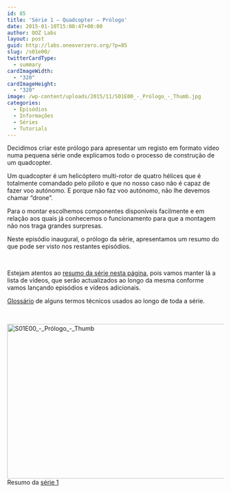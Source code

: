 ```yaml
---
id: 85
title: 'Série 1 — Quadcopter — Prólogo'
date: 2015-01-10T15:00:47+00:00
author: OOZ Labs
layout: post
guid: http://labs.oneoverzero.org/?p=85
slug: /s01e00/
twitterCardType:
  - summary
cardImageWidth:
  - "320"
cardImageHeight:
  - "320"
image: /wp-content/uploads/2015/11/S01E00_-_Prólogo_-_Thumb.jpg
categories:
  - Episódios
  - Informações
  - Séries
  - Tutorials
---
```

Decidimos criar este prólogo para apresentar um registo em formato vídeo numa pequena série onde explicamos todo o processo de construção de um quadcopter.

<p style="text-align: center;">
</p>

Um quadcopter é um helicóptero multi-rotor de quatro hélices que é totalmente comandado pelo piloto e que no nosso caso não é capaz de fazer voo autónomo. E porque não faz voo autónomo, não lhe devemos chamar &#8220;drone&#8221;.

Para o montar escolhemos componentes disponíveis facilmente e em relação aos quais já conhecemos o funcionamento para que a montagem não nos traga grandes surpresas.

Neste episódio inaugural, o prólogo da série, apresentamos um resumo do que pode ser visto nos restantes episódios.

&nbsp;

Estejam atentos ao [resumo da série nesta página](http://labs.oneoverzero.org/serie-1/ "Série 1"), pois vamos manter lá a lista de vídeos, que serão actualizados ao longo da mesma conforme vamos lançando episódios e vídeos adicionais.

[Glossário](http://labs.oneoverzero.org/s01-glossary/ "Glossário") de alguns termos técnicos usados ao longo de toda a série.

&nbsp;

[<img class="aligncenter size-large wp-image-242" src="http://labs.oneoverzero.org/wp-content/uploads/2015/11/S01E00_-_Prólogo_-_Thumb-1024x576.jpg" alt="S01E00_-_Prólogo_-_Thumb" width="640" height="360" srcset="http://labs.oneoverzero.org/wp-content/uploads/2015/11/S01E00_-_Prólogo_-_Thumb-1024x576.jpg 1024w, http://labs.oneoverzero.org/wp-content/uploads/2015/11/S01E00_-_Prólogo_-_Thumb-300x169.jpg 300w, http://labs.oneoverzero.org/wp-content/uploads/2015/11/S01E00_-_Prólogo_-_Thumb-267x150.jpg 267w, http://labs.oneoverzero.org/wp-content/uploads/2015/11/S01E00_-_Prólogo_-_Thumb.jpg 1280w" sizes="(max-width: 640px) 100vw, 640px" />](http://labs.oneoverzero.org/wp-content/uploads/2015/11/S01E00_-_Prólogo_-_Thumb.jpg)Resumo da [série 1](http://labs.oneoverzero.org/series/serie-1/ "Resumo da série 1")